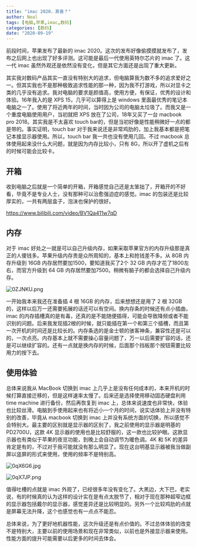 ```yaml
---
title: "imac 2020，真香？"
author: Neal
tags: [电脑,苹果,imac,数码]
categories: [数码]
date: "2020-09-19" 
---
```


前段时间，苹果发布了最新的 imac 2020。这次的发布好像偷摸摸就发布了，发布之后网上也出现了好多评测。这可能是最后一代使用英特尔芯片的 imac 了。这一代 imac 虽然外观还是依然没有变化，但是其它方面还是出现了重大更新。

其实我对数码产品其实一直没有特别大的追求，但电脑算我为数不多的追求爱好之一。但其实我也不是那种极致追求性能的那一种，因为我不打游戏，所以对显卡之类的几乎没有追求。我对电脑的要求是颜值高，使用方便，有保证，优秀的设计和体验。16年我入的是 XPS 15，几乎可以算得上是 windows 里面最优秀的笔记本电脑之一了。使用了将近两年的时间，当时因为公司的电脑太垃圾了。而我又是一个重度电脑使用用户，当初就把 XPS 放在了公司，18年又买了一台 macbook pro 2018。其实我是不太喜欢 touch bar的，但是当初好像是性能稍微好一点的都是带的。事实证明，touch bar 对于我来说还是非常鸡肋的，加上我基本都是把笔记本接显示器使用。所以，touch bar 我一共也没有使用几回。不过 macbook 总体使用起来没什么大问题，就是因为内存比较小，只有 8G，所以开了虚机之后有的时候可能会比较卡。

## 开箱

收到电脑之后就是一个简单的开箱，开箱感觉自己还是太笨拙了，开箱开的不好看，毕竟不是专业人士，没有那种可以治愈强迫症的感觉。imac 的包装还是比较厚实的，一共有两层盒子，泡沫也保护的很好。

https://www.bilibili.com/video/BV1Qa411w7qD

## 内存

对于 imac 好处之一就是可以自己升级内存，如果采取苹果官方的内存升级那是真正的人傻钱多。苹果升级内存贵是众所周知的，基本上和抢钱差不多。从 8GB 内存升级到 16GB 内存居然要加1500，要知道我买了2个 32 GB 内存才花了1800左右，而官方升级到 64 GB 内存居然要加7500。稍微有脑子的都会选择自己升级内存。

![0ZJNKU.png](https://s1.ax1x.com/2020/09/29/0ZJNKU.png)

一开始我本来我还在准备插 4 根 16GB 的内存，后来想想还是用了 2 根 32GB 的，这样以后万一还需要拓展的话还可以有空间。换内存条的时候还有点小插曲，imac 的内存插槽真的是有毒，还真的是不能随便插得，可能会导致降频或者不能识别的问题。后来我发现插2根的时候，就只能插在第一个和第三个插槽，而且第一次开机的时间还是比较长的。内存条选的是金士顿的骇客神条，兼容性还是可以的，一次点亮。内存基本上就不需要操心容量问题了，万一以后需要扩容的话，还是可以继续扩容的。还有一点就是换内存的时候，后面那个挡板那个按钮需要比较用力的按下去。

## 使用体验

总体来说我从 MacBook 切换到 imac 上几乎上是没有任何成本的，本来开机的时候打算直接迁移的，但是这样速率太慢了。后来还是选择使用移动固态硬盘利用 time machine 进行备份，然后再恢复到 imac 上，总体来说速度也非常快，体验也比较丝滑。电脑到手使用起来也有将近小一个月的时间，说实话体验上并没有特别的改善，毕竟从 macbook 切换到 imac 上并没有系统方面的切换，所以感觉不会特别大。最主要的区别就是显示器的区别了，我之前使用的显示器是明基的 PD2700U，这款 4K 显示器的使用也是比较舒服的，这一款也比较护眼。这款显示器也有类似于苹果的夜览功能，到晚上会自动调节为暖色调。4K 和 5K 的差异肯定是有的，不过对于我可能就没有那么明显了。现在这台明基显示器被我当做副屏以竖屏的形式来使用，使用的频率不是特别高。

![0qX6G6.jpg](https://s1.ax1x.com/2020/10/17/0qX6G6.jpg)

![0qX7JP.png](https://s1.ax1x.com/2020/10/17/0qX7JP.png)

值得吐槽的点就是 imac 外观了，已经很多年没有变化了。大黑边，大下巴，老实说，有的时候真的认为这样的设计实在是有点太脱节了，相对于现在那种超窄边框的显示器包括戴尔的显示器，感觉差异还是比较明显的。另外一个比较鸡肋的点就是屏幕无法升降，这个也感觉也有一点点不能忍。

总体来说，为了更好地机器性能，这次升级还是有点价值的。不过总体体验的改变不是特别大，主要以前的使用场景和现在非常类似，以前也是外接显示器来使用。性能方面的提升可能需要以后更多的时间去体会。
